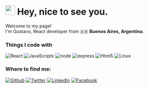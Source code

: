 <h1><img src="https://emojis.slackmojis.com/emojis/images/1531849430/4246/blob-sunglasses.gif?1531849430" width="30"/> Hey, nice to see you.</h1>
<p>Welcome to my page! </br> I'm Gustavo, React developer from 🇦🇷 <b>Buenos Aires, Argentina</b>.
<h3>Things I code with</h3>
<p> <img alt="React" src="https://img.shields.io/badge/-React-black?style=flat-square&logo=react" /> <img alt="JavaScripts" src="https://img.shields.io/badge/-Javascripts-040d04?style=flat-square&logo=javascript" /> <img alt ="node" src='https://img.shields.io/badge/Node-JS-green'> <img alt="express" src='https://img.shields.io/badge/-Express-lightgrey'> <img alt='Html5' src='https://img.shields.io/badge/-HTML5-000000?style=flat&logo=html5'> <img alt='Linux' src='https://img.shields.io/badge/-Linux-black?style=flat&logo=linux&logoColor=FCC624'>

 
<h3>Where to find me:</h3>
<p><a href="https://github.com/gustavosprx" target="_blank"><img alt="Github" src="https://img.shields.io/badge/GitHub-%2312100E.svg?&style=for-the-badge&logo=Github&logoColor=white" /></a> <a href="https://twitter.com/_rgustavo" target="_blank"><img alt="Twitter" src="https://img.shields.io/badge/twitter-%231DA1F2.svg?&style=for-the-badge&logo=twitter&logoColor=white" /></a> <a href="https://www.linkedin.com/in/gustavo-romero-sprx/" target="_blank"><img alt="LinkedIn" src="https://img.shields.io/badge/linkedin-%230077B5.svg?&style=for-the-badge&logo=linkedin&logoColor=white" /></a> <a href="https://www.facebook.com/gusssti/" target="_blank"><img alt="Facebook" src="https://img.shields.io/badge/facebook-%230077B5.svg?&style=for-the-badge&logo=facebook&logoColor=white" /></a>
  

<!--
**gustavosprx/gustavosprx** is a ✨ _special_ ✨ repository because its `README.md` (this file) appears on your GitHub profile.

Here are some ideas to get you started:

- 🔭 I’m currently working on ...
- 🌱 I’m currently learning ...
- 👯 I’m looking to collaborate on ...
- 🤔 I’m looking for help with ...
- 💬 Ask me about ...
- 📫 How to reach me: ...
- 😄 Pronouns: ...
- ⚡ Fun fact: ...
-->
